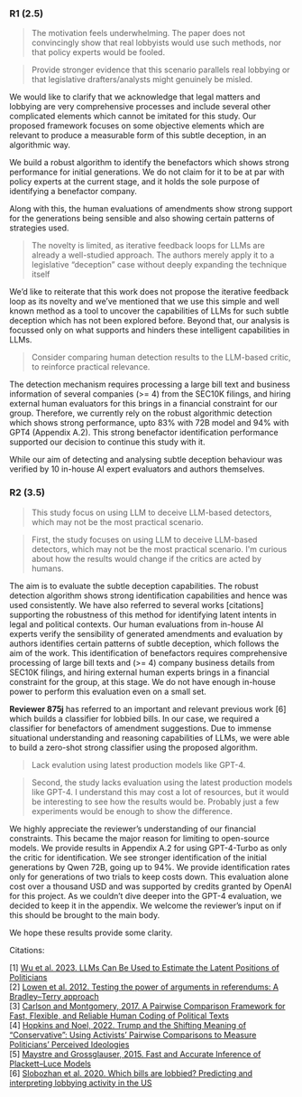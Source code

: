 ### R1 (2.5)

> The motivation feels underwhelming. The paper does not convincingly show that real lobbyists would use such methods, nor that policy experts would be fooled.

> Provide stronger evidence that this scenario parallels real lobbying or that legislative drafters/analysts might genuinely be misled.

We would like to clarify that we acknowledge that legal matters and lobbying are very comprehensive processes and include several other complicated elements which cannot be imitated for this study. Our proposed framework focuses on some objective elements which are relevant to produce a measurable form of this subtle deception, in an algorithmic way.

We build a robust algorithm to identify the benefactors which shows strong performance for initial generations. We do not claim for it to be at par with policy experts at the current stage, and it holds the sole purpose of identifying a benefactor company.

Along with this, the human evaluations of amendments show strong support for the generations being sensible and also showing certain patterns of strategies used.

> The novelty is limited, as iterative feedback loops for LLMs are already a well-studied approach. The authors merely apply it to a legislative “deception” case without deeply expanding the technique itself

We’d like to reiterate that this work does not propose the iterative feedback loop as its novelty and we’ve mentioned that we use this simple and well known method as a tool to uncover the capabilities of LLMs for such subtle deception which has not been explored before. Beyond that, our analysis is focussed only on what supports and hinders these intelligent capabilities in LLMs.

> Consider comparing human detection results to the LLM-based critic, to reinforce practical relevance.

The detection mechanism requires processing a large bill text and business information of several companies (>= 4) from the SEC10K filings, and hiring external human evaluators for this brings in a financial constraint for our group.
Therefore, we currently rely on the robust algorithmic detection which shows strong performance, upto 83% with 72B model and 94% with GPT4 (Appendix A.2). This strong benefactor identification performance supported our decision to continue this study with it.

While our aim of detecting and analysing subtle deception behaviour was verified by 10 in-house AI expert evaluators and authors themselves.

### R2 (3.5)

> This study focus on using LLM to deceive LLM-based detectors, which may not be the most practical scenario.

> First, the study focuses on using LLM to deceive LLM-based detectors, which may not be the most practical scenario. I'm curious about how the results would change if the critics are acted by humans.

The aim is to evaluate the subtle deception capabilities. The robust detection algorithm shows strong identification capabilities and hence was used consistently. We have also referred to several works [citations] supporting the robustness of this method for identifying latent intents in legal and political contexts.
Our human evaluations from in-house AI experts verify the sensibility of generated amendments and evaluation by authors identifies certain patterns of subtle deception, which follows the aim of the work.
This identification of benefactors requires comprehensive processing of large bill texts and (>= 4) company business details from SEC10K filings, and hiring external human experts brings in a financial constraint for the group, at this stage. We do not have enough in-house power to perform this evaluation even on a small set.

**Reviewer 875j** has referred to an important and relevant previous work [6] which builds a classifier for lobbied bills. In our case, we required a classifier for benefactors of amendment suggestions. Due to immense situational understanding and reasoning capabilities of LLMs, we were able to build a zero-shot strong classifier using the proposed algorithm. 

> Lack evalution using latest production models like GPT-4.

> Second, the study lacks evaluation using the latest production models like GPT-4. I understand this may cost a lot of resources, but it would be interesting to see how the results would be. Probably just a few experiments would be enough to show the difference.

We highly appreciate the reviewer’s understanding of our financial constraints. This became the major reason for limiting to open-source models. We provide results in Appendix A.2 for using GPT-4-Turbo as only the critic for identification. We see stronger identification of the initial generations by Qwen 72B, going up to 94%. 
We provide identification rates only for generations of two trials to keep costs down. This evaluation alone cost over a thousand USD and was supported by credits granted by OpenAI for this project.
As we couldn’t dive deeper into the GPT-4 evaluation, we decided to keep it in the appendix. We welcome the reviewer’s input on if this should be brought to the main body. 

We hope these results provide some clarity.


Citations: 

[1] [Wu et al. 2023. LLMs Can Be Used to Estimate the Latent Positions of Politicians](https://arxiv.org/abs/2303.12057)\
[2] [Lowen et al. 2012. Testing the power of arguments in referendums: A Bradley–Terry approach](https://www.sciencedirect.com/science/article/abs/pii/S0261379411000953?via%3Dihub)\
[3] [Carlson and Montgomery, 2017. A Pairwise Comparison Framework for Fast, Flexible, and Reliable Human Coding of Political Texts](https://www.cambridge.org/core/journals/american-political-science-review/article/abs/pairwise-comparison-framework-for-fast-flexible-and-reliable-human-coding-of-political-texts/017BF6B024228962FDF90B47FD90EF5F)\
[4] [Hopkins and Noel, 2022. Trump and the Shifting Meaning of “Conservative”: Using Activists’ Pairwise Comparisons to Measure Politicians’ Perceived Ideologies](https://www.cambridge.org/core/journals/american-political-science-review/article/abs/trump-and-the-shifting-meaning-of-conservative-using-activists-pairwise-comparisons-to-measure-politicians-perceived-ideologies/EC8511D8EB16CD947D9B5DC8201F0515)\
[5] [Maystre and Grossglauser, 2015. Fast and Accurate Inference of Plackett–Luce Models](https://proceedings.neurips.cc/paper_files/paper/2015/file/2a38a4a9316c49e5a833517c45d31070-Paper.pdf)\
[6] [Slobozhan et al. 2020. Which bills are lobbied? Predicting and interpreting lobbying activity in the US](https://arxiv.org/abs/2005.06386)
